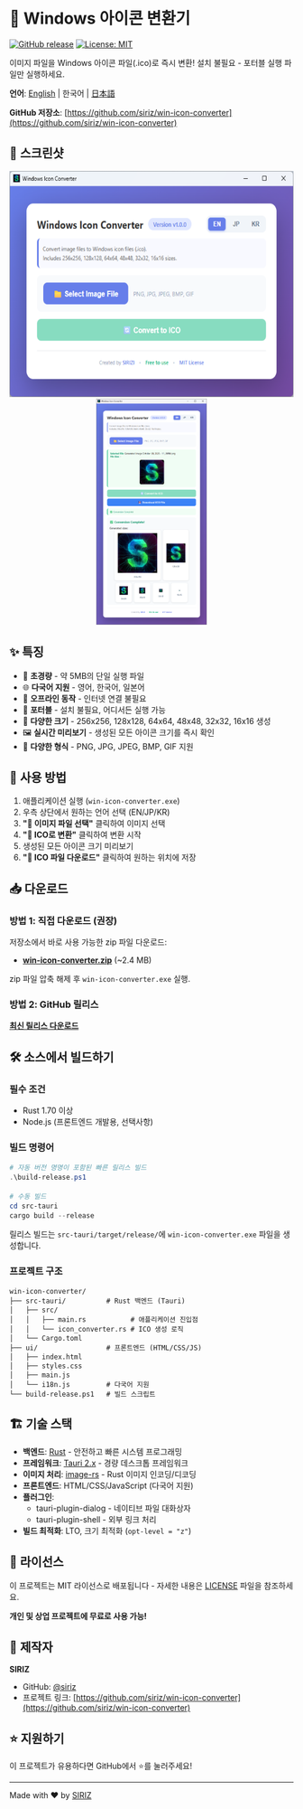 # 🎨 Windows 아이콘 변환기

[![GitHub release](https://img.shields.io/github/v/release/siriz/win-icon-converter)](https://github.com/siriz/win-icon-converter/releases)
[![License: MIT](https://img.shields.io/badge/License-MIT-yellow.svg)](https://opensource.org/licenses/MIT)

이미지 파일을 Windows 아이콘 파일(.ico)로 즉시 변환! 설치 불필요 - 포터블 실행 파일만 실행하세요.

**언어**: [English](README.md) | 한국어 | [日本語](README.ja.md)

**GitHub 저장소**: [https://github.com/siriz/win-icon-converter](https://github.com/siriz/win-icon-converter)

## 📸 스크린샷

<p align="center">
  <img src="screenshots/start_page.png" alt="시작 페이지" height="400">
  <img src="screenshots/coverted_page.png" alt="변환 완료 페이지" height="400">
</p>

## ✨ 특징

- 🚀 **초경량** - 약 5MB의 단일 실행 파일
- 🌐 **다국어 지원** - 영어, 한국어, 일본어
- 📴 **오프라인 동작** - 인터넷 연결 불필요
- 💼 **포터블** - 설치 불필요, 어디서든 실행 가능
- 📏 **다양한 크기** - 256x256, 128x128, 64x64, 48x48, 32x32, 16x16 생성
- 🖼️ **실시간 미리보기** - 생성된 모든 아이콘 크기를 즉시 확인
- 🎨 **다양한 형식** - PNG, JPG, JPEG, BMP, GIF 지원

## 📖 사용 방법

1. 애플리케이션 실행 (`win-icon-converter.exe`)
2. 우측 상단에서 원하는 언어 선택 (EN/JP/KR)
3. **"📁 이미지 파일 선택"** 클릭하여 이미지 선택
4. **"🔄 ICO로 변환"** 클릭하여 변환 시작
5. 생성된 모든 아이콘 크기 미리보기
6. **"💾 ICO 파일 다운로드"** 클릭하여 원하는 위치에 저장

## 📥 다운로드

### 방법 1: 직접 다운로드 (권장)
저장소에서 바로 사용 가능한 zip 파일 다운로드:
- **[win-icon-converter.zip](win-icon-converter.zip)** (~2.4 MB)

zip 파일 압축 해제 후 `win-icon-converter.exe` 실행.

### 방법 2: GitHub 릴리스
[**최신 릴리스 다운로드**](https://github.com/siriz/win-icon-converter/releases/latest)

## 🛠️ 소스에서 빌드하기

### 필수 조건
- Rust 1.70 이상
- Node.js (프론트엔드 개발용, 선택사항)

### 빌드 명령어

```powershell
# 자동 버전 명명이 포함된 빠른 릴리스 빌드
.\build-release.ps1

# 수동 빌드
cd src-tauri
cargo build --release
```

릴리스 빌드는 `src-tauri/target/release/`에 `win-icon-converter.exe` 파일을 생성합니다.

### 프로젝트 구조
```
win-icon-converter/
├── src-tauri/          # Rust 백엔드 (Tauri)
│   ├── src/
│   │   ├── main.rs           # 애플리케이션 진입점
│   │   └── icon_converter.rs # ICO 생성 로직
│   └── Cargo.toml
├── ui/                 # 프론트엔드 (HTML/CSS/JS)
│   ├── index.html
│   ├── styles.css
│   ├── main.js
│   └── i18n.js         # 다국어 지원
└── build-release.ps1   # 빌드 스크립트
```

## 🏗️ 기술 스택

- **백엔드**: [Rust](https://www.rust-lang.org/) - 안전하고 빠른 시스템 프로그래밍
- **프레임워크**: [Tauri 2.x](https://tauri.app/) - 경량 데스크톱 프레임워크
- **이미지 처리**: [image-rs](https://github.com/image-rs/image) - Rust 이미지 인코딩/디코딩
- **프론트엔드**: HTML/CSS/JavaScript (다국어 지원)
- **플러그인**: 
  - tauri-plugin-dialog - 네이티브 파일 대화상자
  - tauri-plugin-shell - 외부 링크 처리
- **빌드 최적화**: LTO, 크기 최적화 (`opt-level = "z"`)

## 📄 라이선스

이 프로젝트는 MIT 라이선스로 배포됩니다 - 자세한 내용은 [LICENSE](LICENSE) 파일을 참조하세요.

**개인 및 상업 프로젝트에 무료로 사용 가능!**

## 👤 제작자

**SIRIZ**

- GitHub: [@siriz](https://github.com/siriz)
- 프로젝트 링크: [https://github.com/siriz/win-icon-converter](https://github.com/siriz/win-icon-converter)

## ⭐ 지원하기

이 프로젝트가 유용하다면 GitHub에서 ⭐를 눌러주세요!

---

Made with ❤️ by [SIRIZ](https://github.com/siriz)
